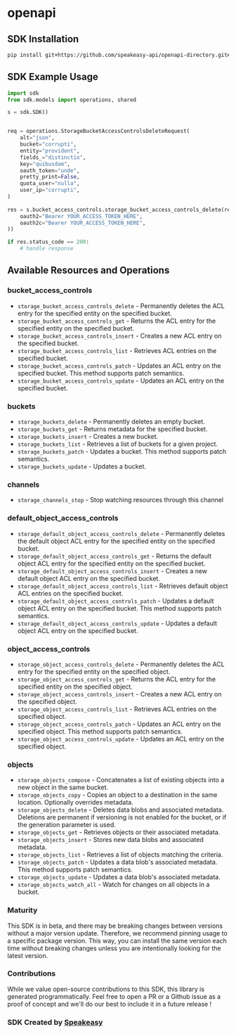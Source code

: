 # openapi

<!-- Start SDK Installation -->
## SDK Installation

```bash
pip install git+https://github.com/speakeasy-api/openapi-directory.git#subdirectory=SDKs/googleapis.com/storage/v1beta2/python
```
<!-- End SDK Installation -->

## SDK Example Usage
<!-- Start SDK Example Usage -->
```python
import sdk
from sdk.models import operations, shared

s = sdk.SDK()


req = operations.StorageBucketAccessControlsDeleteRequest(
    alt="json",
    bucket="corrupti",
    entity="provident",
    fields_="distinctio",
    key="quibusdam",
    oauth_token="unde",
    pretty_print=False,
    quota_user="nulla",
    user_ip="corrupti",
)
    
res = s.bucket_access_controls.storage_bucket_access_controls_delete(req, operations.StorageBucketAccessControlsDeleteSecurity(
    oauth2="Bearer YOUR_ACCESS_TOKEN_HERE",
    oauth2c="Bearer YOUR_ACCESS_TOKEN_HERE",
))

if res.status_code == 200:
    # handle response
```
<!-- End SDK Example Usage -->

<!-- Start SDK Available Operations -->
## Available Resources and Operations


### bucket_access_controls

* `storage_bucket_access_controls_delete` - Permanently deletes the ACL entry for the specified entity on the specified bucket.
* `storage_bucket_access_controls_get` - Returns the ACL entry for the specified entity on the specified bucket.
* `storage_bucket_access_controls_insert` - Creates a new ACL entry on the specified bucket.
* `storage_bucket_access_controls_list` - Retrieves ACL entries on the specified bucket.
* `storage_bucket_access_controls_patch` - Updates an ACL entry on the specified bucket. This method supports patch semantics.
* `storage_bucket_access_controls_update` - Updates an ACL entry on the specified bucket.

### buckets

* `storage_buckets_delete` - Permanently deletes an empty bucket.
* `storage_buckets_get` - Returns metadata for the specified bucket.
* `storage_buckets_insert` - Creates a new bucket.
* `storage_buckets_list` - Retrieves a list of buckets for a given project.
* `storage_buckets_patch` - Updates a bucket. This method supports patch semantics.
* `storage_buckets_update` - Updates a bucket.

### channels

* `storage_channels_stop` - Stop watching resources through this channel

### default_object_access_controls

* `storage_default_object_access_controls_delete` - Permanently deletes the default object ACL entry for the specified entity on the specified bucket.
* `storage_default_object_access_controls_get` - Returns the default object ACL entry for the specified entity on the specified bucket.
* `storage_default_object_access_controls_insert` - Creates a new default object ACL entry on the specified bucket.
* `storage_default_object_access_controls_list` - Retrieves default object ACL entries on the specified bucket.
* `storage_default_object_access_controls_patch` - Updates a default object ACL entry on the specified bucket. This method supports patch semantics.
* `storage_default_object_access_controls_update` - Updates a default object ACL entry on the specified bucket.

### object_access_controls

* `storage_object_access_controls_delete` - Permanently deletes the ACL entry for the specified entity on the specified object.
* `storage_object_access_controls_get` - Returns the ACL entry for the specified entity on the specified object.
* `storage_object_access_controls_insert` - Creates a new ACL entry on the specified object.
* `storage_object_access_controls_list` - Retrieves ACL entries on the specified object.
* `storage_object_access_controls_patch` - Updates an ACL entry on the specified object. This method supports patch semantics.
* `storage_object_access_controls_update` - Updates an ACL entry on the specified object.

### objects

* `storage_objects_compose` - Concatenates a list of existing objects into a new object in the same bucket.
* `storage_objects_copy` - Copies an object to a destination in the same location. Optionally overrides metadata.
* `storage_objects_delete` - Deletes data blobs and associated metadata. Deletions are permanent if versioning is not enabled for the bucket, or if the generation parameter is used.
* `storage_objects_get` - Retrieves objects or their associated metadata.
* `storage_objects_insert` - Stores new data blobs and associated metadata.
* `storage_objects_list` - Retrieves a list of objects matching the criteria.
* `storage_objects_patch` - Updates a data blob's associated metadata. This method supports patch semantics.
* `storage_objects_update` - Updates a data blob's associated metadata.
* `storage_objects_watch_all` - Watch for changes on all objects in a bucket.
<!-- End SDK Available Operations -->

### Maturity

This SDK is in beta, and there may be breaking changes between versions without a major version update. Therefore, we recommend pinning usage
to a specific package version. This way, you can install the same version each time without breaking changes unless you are intentionally
looking for the latest version.

### Contributions

While we value open-source contributions to this SDK, this library is generated programmatically.
Feel free to open a PR or a Github issue as a proof of concept and we'll do our best to include it in a future release !

### SDK Created by [Speakeasy](https://docs.speakeasyapi.dev/docs/using-speakeasy/client-sdks)
